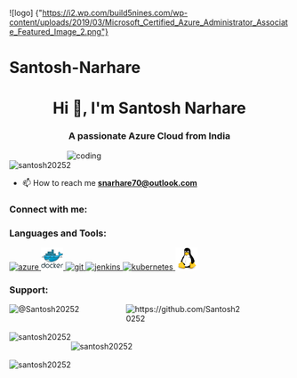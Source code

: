 ![logo] {"https://i2.wp.com/build5nines.com/wp-content/uploads/2019/03/Microsoft_Certified_Azure_Administrator_Associate_Featured_Image_2.png"}
# Santosh-Narhare
<h1 align="center">Hi 👋, I'm Santosh Narhare</h1>
<h3 align="center">A passionate Azure Cloud from India</h3>
<img align="right" alt="coding" width="400"scr="https://www.bing.com/th/id/OIP.nWQ_U5NKEfNeGCTfh_2-MwHaEq?w=236&h=211&c=8&rs=1&qlt=90&o=6&pid=3.1&rm=2"
<p align="left"> <img src="https://komarev.com/ghpvc/?username=santosh20252&label=Profile%20views&color=0e75b6&style=flat" alt="santosh20252" /> </p>

- 📫 How to reach me **snarhare70@outlook.com**

<h3 align="left">Connect with me:</h3>
<p align="left">
</p>

<h3 align="left">Languages and Tools:</h3>
<p align="left"> <a href="https://azure.microsoft.com/en-in/" target="_blank" rel="noreferrer"> <img src="https://www.vectorlogo.zone/logos/microsoft_azure/microsoft_azure-icon.svg" alt="azure" width="40" height="40"/> </a> <a href="https://www.docker.com/" target="_blank" rel="noreferrer"> <img src="https://raw.githubusercontent.com/devicons/devicon/master/icons/docker/docker-original-wordmark.svg" alt="docker" width="40" height="40"/> </a> <a href="https://git-scm.com/" target="_blank" rel="noreferrer"> <img src="https://www.vectorlogo.zone/logos/git-scm/git-scm-icon.svg" alt="git" width="40" height="40"/> </a> <a href="https://www.jenkins.io" target="_blank" rel="noreferrer"> <img src="https://www.vectorlogo.zone/logos/jenkins/jenkins-icon.svg" alt="jenkins" width="40" height="40"/> </a> <a href="https://kubernetes.io" target="_blank" rel="noreferrer"> <img src="https://www.vectorlogo.zone/logos/kubernetes/kubernetes-icon.svg" alt="kubernetes" width="40" height="40"/> </a> <a href="https://www.linux.org/" target="_blank" rel="noreferrer"> <img src="https://raw.githubusercontent.com/devicons/devicon/master/icons/linux/linux-original.svg" alt="linux" width="40" height="40"/> </a> </p>

<h3 align="left">Support:</h3>
<p><a href="https://www.buymeacoffee.com/@Santosh20252"> <img align="left" src="https://cdn.buymeacoffee.com/buttons/v2/default-yellow.png" height="50" width="210" alt="@Santosh20252" /></a><a href="https://ko-fi.com/https://github.com/Santosh20252"> <img align="left" src="https://cdn.ko-fi.com/cdn/kofi3.png?v=3" height="50" width="210" alt="https://github.com/Santosh20252" /></a></p><br><br>

<p><img align="left" src="https://github-readme-stats.vercel.app/api/top-langs?username=santosh20252&show_icons=true&locale=en&layout=compact" alt="santosh20252" /></p>

<p>&nbsp;<img align="center" src="https://github-readme-stats.vercel.app/api?username=santosh20252&show_icons=true&locale=en" alt="santosh20252" /></p>

<p><img align="center" src="https://github-readme-streak-stats.herokuapp.com/?user=santosh20252&" alt="santosh20252" /></p>
